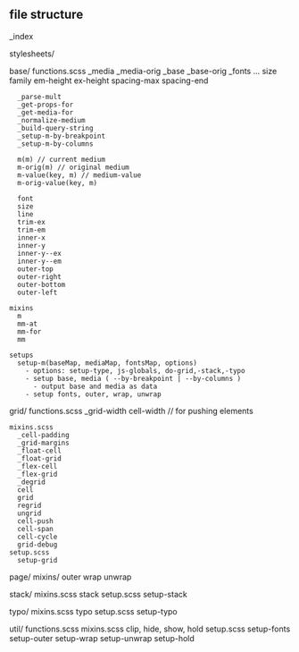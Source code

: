 ## file structure

_index

stylesheets/

  base/
    functions.scss
      _media
      _media-orig
      _base
      _base-orig
      _fonts
        ...
          size
          family
          em-height
          ex-height
          spacing-max
          spacing-end

      _parse-mult
      _get-props-for
      _get-media-for
      _normalize-medium
      _build-query-string
      _setup-m-by-breakpoint
      _setup-m-by-columns

      m(m) // current medium
      m-orig(m) // original medium
      m-value(key, m) // medium-value
      m-orig-value(key, m)

      font
      size
      line
      trim-ex
      trim-em
      inner-x
      inner-y
      inner-y--ex
      inner-y--em
      outer-top
      outer-right
      outer-bottom
      outer-left

    mixins
      m
      mm-at
      mm-for
      mm

    setups
      setup-m(baseMap, mediaMap, fontsMap, options)
        - options: setup-type, js-globals, do-grid,-stack,-typo
        - setup base, media ( --by-breakpoint | --by-columns )
          - output base and media as data
        - setup fonts, outer, wrap, unwrap

  grid/
    functions.scss
      _grid-width
      cell-width // for pushing elements

    mixins.scss
      _cell-padding
      _grid-margins
      _float-cell
      _float-grid
      _flex-cell
      _flex-grid
      _degrid
      cell
      grid
      regrid
      ungrid
      cell-push
      cell-span
      cell-cycle
      grid-debug
    setup.scss
      setup-grid

  page/
    mixins/
      outer
      wrap
      unwrap

  stack/
    mixins.scss
      stack
    setup.scss
      setup-stack

  typo/
    mixins.scss
      typo
    setup.scss
      setup-typo

  util/
    functions.scss
    mixins.scss
      clip, hide, show, hold
    setup.scss
      setup-fonts
      setup-outer
      setup-wrap
      setup-unwrap
      setup-hold
